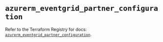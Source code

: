 # `azurerm_eventgrid_partner_configuration`

Refer to the Terraform Registry for docs: [`azurerm_eventgrid_partner_configuration`](https://registry.terraform.io/providers/hashicorp/azurerm/4.29.0/docs/resources/eventgrid_partner_configuration).
